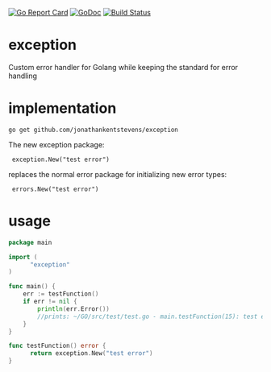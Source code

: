 [![Go Report Card](https://goreportcard.com/badge/github.com/jonathankentstevens/exception)](https://goreportcard.com/report/github.com/jonathankentstevens/exception)
[![GoDoc](https://godoc.org/github.com/jonathankentstevens/exception?status.svg)](https://godoc.org/github.com/jonathankentstevens/exception)
[![Build Status](https://travis-ci.org/jonathankentstevens/exception.svg?branch=master)](https://travis-ci.org/jonathankentstevens/exception)

# exception
Custom error handler for Golang while keeping the standard for error handling

# implementation
    go get github.com/jonathankentstevens/exception
    
The new exception package:
          
     exception.New("test error")
    
replaces the normal error package for initializing new error types:
     
     errors.New("test error")
    
# usage
```go
package main

import (
	  "exception"
)

func main() {
    err := testFunction()
    if err != nil {
        println(err.Error())
        //prints: ~/GO/src/test/test.go - main.testFunction(15): test error
    }
}

func testFunction() error {
	  return exception.New("test error")
}
```
